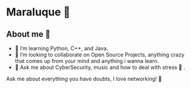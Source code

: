 # Maraluque 💜

## About me 🐝
- 🌱 I’m learning Python, C++, and Java.
- 👯 I’m looking to collaborate on Open Source Projects, anything crazy that comes up from your mind and anything i wanna learn.
- 💬 Ask me about CyberSecurity, music and how to deal with stress 🥰 .

Ask me about everything you have doubts, I love networking!
🚀 
